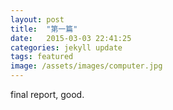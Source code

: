 ```yaml
---
layout: post
title:  "第一篇"
date:   2015-03-03 22:41:25
categories: jekyll update
tags: featured
image: /assets/images/computer.jpg
---
```

final report, good.

[jekyll]:      http://jekyllrb.com
[jekyll-gh]:   https://github.com/jekyll/jekyll
[jekyll-help]: https://github.com/jekyll/jekyll-help
